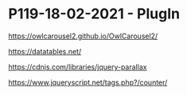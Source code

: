 # P119-18-02-2021 - PlugIn

https://owlcarousel2.github.io/OwlCarousel2/

https://datatables.net/

https://cdnjs.com/libraries/jquery-parallax

https://www.jqueryscript.net/tags.php?/counter/
